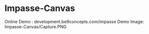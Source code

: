 # Impasse-Canvas
Online Demo : development.be9concepts.com/impasse
Demo Image: Impasse-Canvas/Capture.PNG
